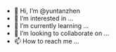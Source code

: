 - 👋 Hi, I’m @yuntanzhen
- 👀 I’m interested in ...
- 🌱 I’m currently learning ...
- 💞️ I’m looking to collaborate on ...
- 📫 How to reach me ...

<!---
yuntanzhen/yuntanzhen is a ✨ special ✨ repository because its `README.md` (this file) appears on your GitHub profile.
You can click the Preview link to take a look at your changes.
--->
